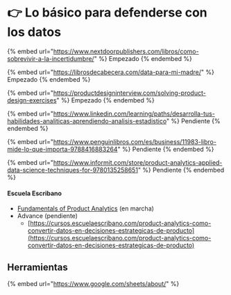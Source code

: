 # 👉 Lo básico para defenderse con los datos

{% embed url="https://www.nextdoorpublishers.com/libros/como-sobrevivir-a-la-incertidumbre/" %}
Empezado
{% endembed %}

{% embed url="https://librosdecabecera.com/data-para-mi-madre/" %}
Empezado
{% endembed %}

{% embed url="https://productdesigninterview.com/solving-product-design-exercises" %}
Empezado
{% endembed %}

{% embed url="https://www.linkedin.com/learning/paths/desarrolla-tus-habilidades-analiticas-aprendiendo-analisis-estadistico" %}
Pendiente
{% endembed %}

{% embed url="https://www.penguinlibros.com/es/business/11983-libro-mide-lo-que-importa-9788416883264" %}
Pendiente
{% endembed %}

{% embed url="https://www.informit.com/store/product-analytics-applied-data-science-techniques-for-9780135258651" %}
Pendiente
{% endembed %}

#### Escuela Escribano

* [Fundamentals of Product Analytics](https://cursos.escuelaescribano.com/view/courses/curso-de-fundamentos-de-product-analytics) (en marcha)
* Advance (pendiente)
  * [https://cursos.escuelaescribano.com/product-analytics-como-convertir-datos-en-decisiones-estrategicas-de-producto](https://cursos.escuelaescribano.com/product-analytics-como-convertir-datos-en-decisiones-estrategicas-de-producto)

## Herramientas

{% embed url="https://www.google.com/sheets/about/" %}

